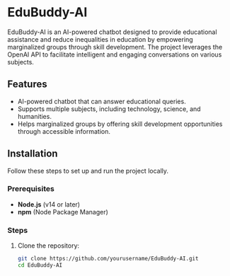 # EduBuddy-AI

EduBuddy-AI is an AI-powered chatbot designed to provide educational assistance and reduce inequalities in education by empowering marginalized groups through skill development. The project leverages the OpenAI API to facilitate intelligent and engaging conversations on various subjects.

## Features

- AI-powered chatbot that can answer educational queries.
- Supports multiple subjects, including technology, science, and humanities.
- Helps marginalized groups by offering skill development opportunities through accessible information.

## Installation

Follow these steps to set up and run the project locally.

### Prerequisites

- **Node.js** (v14 or later)
- **npm** (Node Package Manager)

### Steps

1. Clone the repository:
   ```bash
   git clone https://github.com/yourusername/EduBuddy-AI.git
   cd EduBuddy-AI
